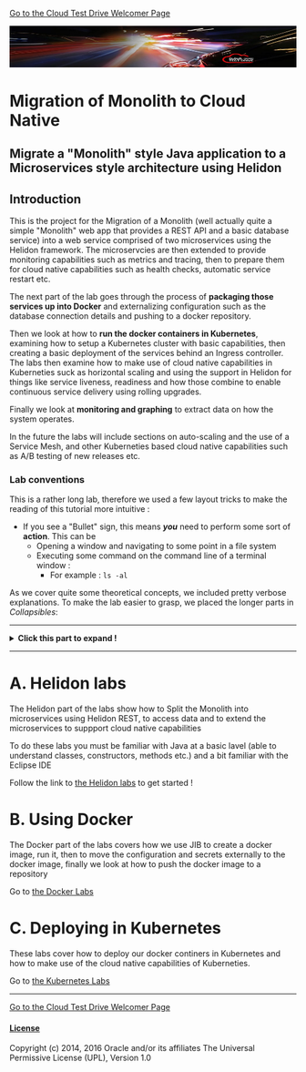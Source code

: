 [Go to the Cloud Test Drive Welcomer Page](../../readme.md)

![](../../common/images/customer.logo2.png)

# Migration of Monolith to Cloud Native

## Migrate a "Monolith" style Java application to a Microservices style architecture using Helidon

## Introduction

This is the project for the Migration of a Monolith (well actually quite a simple "Monolith" web app that provides a REST API and a basic database service) into a web service comprised of two microservices using the Helidon framework. The microservcies are then extended to provide monitoring capabilities such as metrics and tracing, then to prepare them for cloud native capabilities such as health checks, automatic service restart etc.

The next part of the lab goes through the process of **packaging those services up into Docker** and externalizing configuration such as the database connection details and pushing to a docker repository.

Then we look at how to **run the docker containers in Kubernetes**, examining how to setup a Kubernetes cluster with basic capabilities, then creating a basic deployment of the services behind an Ingress controller. The labs then examine how to make use of cloud native capabilities in Kuberneties suck as horizontal scaling and using the support in Helidon for things like service liveness, readiness and how those combine to enable continuous service delivery using rolling upgrades. 

Finally we look at **monitoring and graphing** to extract data on how the system operates.

In the future the labs will include sections on auto-scaling and the use of a Service Mesh, and other Kuberneties based cloud native capabilities such as A/B testing of new releases etc.

### Lab conventions

This is a rather long lab, therefore we used a few layout tricks to make the reading of this tutorial more intuitive : 

- If you see a "Bullet" sign, this means ***you*** need to perform some sort of **action**.  This can be 
  - Opening a window and navigating to some point in a file system
  - Executing some command on the command line of a terminal window :
    -  For example : `ls -al`

As we cover quite some theoretical concepts, we included pretty verbose explanations.  To make the lab easier to grasp, we placed the longer parts in *Collapsibles*:

---

<details><summary><b>Click this part to expand !</b></summary>
<p>

If you feel you are already pretty familiar with a specific concept, you can just skip it, or read quickly through the text, then re-collapse the text section by re-clicking on the title. 

</p>

</details>

---





# A. Helidon labs
The Helidon part of the labs show how to Split the Monolith into microservices using Helidon REST, to access data and to extend the microservices to suppport cloud native capabilities

To do these labs you must be familiar with Java at a basic lavel (able to understand classes, constructors, methods etc.) and a bit familiar with the Eclipse IDE

Follow the link to [the Helidon labs](Helidon/Helidon-labs.md) to get started !



# B. Using Docker
The Docker part of the labs covers how we use JIB to create a docker image, run it, then to move the configuration and secrets externally to the docker image, finally we look at how to push the docker image to a repository

Go to [the Docker Labs](Docker/DockerLabs.md)



# C. Deploying in Kubernetes
These labs cover how to deploy our docker continers in Kubernetes and how to make use of the cloud native capabilities of Kuberneties.

Go to [the Kubernetes Labs](Kubernetes/Kubernetes-labs.md)







---

[Go to the Cloud Test Drive Welcomer Page](../../readme.md)



#### [License](../../LICENSE)

Copyright (c) 2014, 2016 Oracle and/or its affiliates
The Universal Permissive License (UPL), Version 1.0